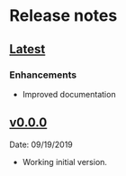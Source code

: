 # Release notes

## [Latest](https://github.com/ribosomeprofiling/ribopy/)

### Enhancements

* Improved documentation

## [v0.0.0](https://github.com/ribosomeprofiling/ribopy/tree/v0.0.0)

Date: 09/19/2019

* Working initial version.
